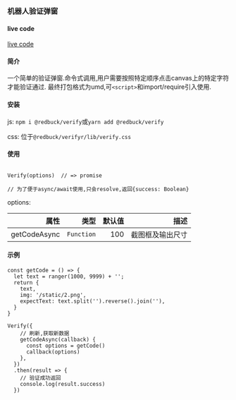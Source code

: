 ### 机器人验证弹窗

#### live code
[live code](https://codepen.io/xty1992a/pen/xeoKam)

#### 简介
一个简单的验证弹窗.命令式调用,用户需要按照特定顺序点击canvas上的特定字符才能验证通过.
最终打包格式为umd,可`<script>`和import/require引入使用.


#### 安装
js: `npm i @redbuck/verify`或`yarn add @redbuck/verify`

css: 位于`@redbuck/verifyr/lib/verify.css`

#### 使用
```

Verify(options)  // => promise

// 为了便于async/await使用,只会resolve,返回{success: Boolean}
```

options:

属性 | 类型 | 默认值|描述
--:|--:|--:|--:
getCodeAsync| `Function` | 100|截图框及输出尺寸

#### 示例
```
const getCode = () => {
  let text = ranger(1000, 9999) + '';
  return {
    text,
    img: '/static/2.png',
    expectText: text.split('').reverse().join(''),
  }
}

Verify({
	// 刷新,获取新数据
	getCodeAsync(callback) {
	  const options = getCode()
	  callback(options)
	},
  })
  .then(result => {
    // 验证成功返回
    console.log(result.success)
  })
```



